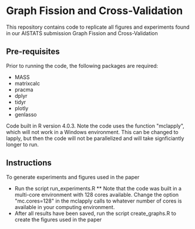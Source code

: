 # Graph Fission and Cross-Validation

This repository contains code to replicate all figures and experiments found in our AISTATS submission Graph Fission and Cross-Validation

## Pre-requisites
Prior to running the code, the following packages are required:
* MASS
* matrixcalc
* pracma
* dplyr
* tidyr
* plotly
* genlasso

Code built in R version 4.0.3. Note the code uses the function "mclapply", which will not work in a Windows environment. This can be changed to lapply, but then the code will not be parallelized and will take signficiantly longer to run. 

## Instructions
To generate experiments and figures used in the paper
* Run the script run_experiments.R
  ** Note that the code was built in a multi-core environment with 128 cores available. Change the option "mc.cores=128" in the mclapply calls to whatever number of cores is available in your computing environment.
* After all results have been saved, run the script create_graphs.R to create the figures used in the paper


